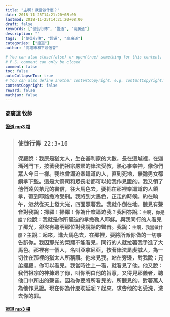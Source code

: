 ```yaml
---
title: "主啊！我當做什麼？"
date: 2018-11-25T14:21:20+08:00
lastmod: 2018-11-25T14:21:20+08:00
draft: false
keywords: ["使徒行傳", "證道", "高廣道"]
description: ""
tags:  ["使徒行傳", "證道", "高廣道"]
categories: ["證道"]
author: "高雄市和平浸信會"

# You can also close(false) or open(true) something for this content.
# P.S. comment can only be closed
comment: false
toc: false
autoCollapseToc: true
# You can also define another contentCopyright. e.g. contentCopyright: "This is another copyright."
contentCopyright: false
reward: false
mathjax: false
---
```


### 高廣道 牧師

#### [證道 mp3 檔](/mp3-s/s20181125.mp3 "主啊！我當做什麼？")

> ## `使徒行傳 22:3-16`
>
> ### 保羅說：我原是猶太人，生在基利家的大數，長在這城裡，在迦瑪列門下，按著我們祖宗嚴緊的律法受教，熱心事奉神，像你們眾人今日一樣。我也曾逼迫奉這道的人，直到死地，無論男女都鎖拿下監。這是大祭司和眾長老都可以給我作見證的。我又領了他們達與弟兄的書信，往大馬色去，要把在那裡奉這道的人鎖拿，帶到耶路撒冷受刑。我將到大馬色，正走的時候，約在晌午，忽然從天上發大光，四面照著我。我就仆倒在地，聽見有聲音對我說：掃羅！掃羅！你為什麼逼迫我？我回答說：`主啊，你是誰？`他說：我就是你所逼迫的拿撒勒人耶穌。與我同行的人看見了那光，卻沒有聽明那位對我說話的聲音。我說：`主啊，我當做什麼？`主說：起來，進大馬色去，在那裡，要將所派你做的一切事告訴你。我因那光的榮耀不能看見，同行的人就拉著我手進了大馬色。那裡有一個人，名叫亞拿尼亞，按著律法是虔誠人，為一切住在那裡的猶太人所稱讚。他來見我，站在旁邊，對我說：兄弟掃羅，你可以看見。我當時往上一看，就看見了他。他又說：我們祖宗的神揀選了你，叫你明白他的旨意，又得見那義者，聽他口中所出的聲音。因為你要將所看見的，所聽見的，對著萬人為他作見證。現在你為什麼耽延呢？起來，求告他的名受洗，洗去你的罪。

#### [證道 mp3 檔](/mp3-s/s20181125.mp3 "主啊！我當做什麼？")